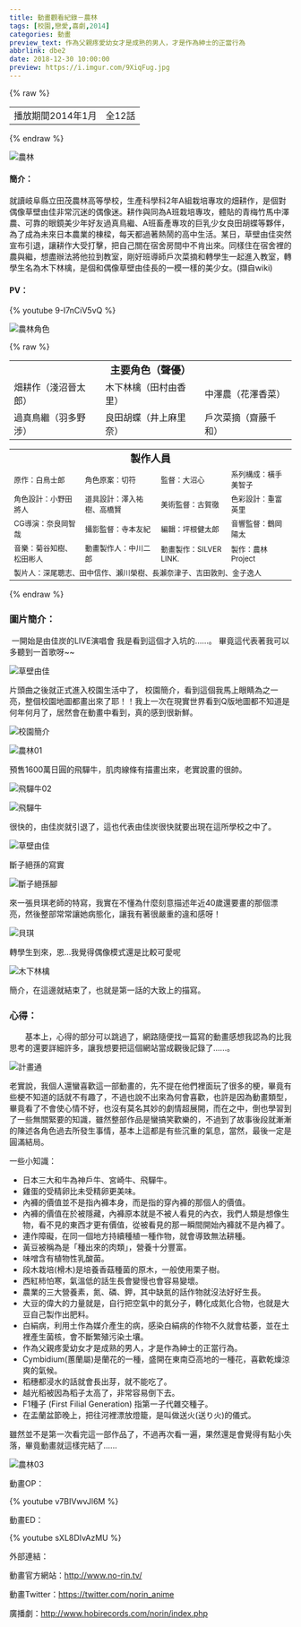 ```yaml
---
title: 動畫觀看紀錄－農林
tags: [校園,戀愛,喜劇,2014]
categories: 動畫
preview_text: 作為父親疼愛幼女才是成熟的男人，才是作為紳士的正當行為
abbrlink: dbe2
date: 2018-12-30 10:00:00
preview: https://i.imgur.com/9XiqFug.jpg
---
```


{% raw %}

<table width="100%" style="table-layout:fixed">
    <tr><td>播放期間2014年1月</td><td>全12話</td></tr>
</table>

{% endraw %}

![農林](https://i.imgur.com/M1vkae2.jpg)



#### 簡介：

​	就讀岐阜縣立田茂農林高等學校，生產科學科2年A組栽培專攻的畑耕作，是個對偶像草壁由佳非常沉迷的偶像迷。耕作與同為A班栽培專攻，體貼的青梅竹馬中澤農、可靠的眼鏡美少年好友過真鳥繼、A班畜產專攻的巨乳少女良田胡蝶等夥伴，為了成為未來日本農業的棟樑，每天都過著熱鬧的高中生活。某日，草壁由佳突然宣布引退，讓耕作大受打擊，把自己關在宿舍房間中不肯出來。同樣住在宿舍裡的農與繼，想盡辦法將他拉到教室，剛好班導師戶次菜摘和轉學生一起進入教室，轉學生名為木下林檎，是個和偶像草壁由佳長的一模一樣的美少女。(擷自wiki)

#### PV：

{% youtube 9-I7nCiV5vQ %}



![農林角色](https://i.imgur.com/For5AfV.jpg)

{% raw %}

<table width="100%" style="table-layout:fixed">
	<tr>
        <td colspan=3><center><font size=4><b>主要角色（聲優）</b></center></td>
	</tr>
	<tr>
		<td><font size=3.5>畑耕作（淺沼晉太郎）</font></td>
		<td><font size=3.5>木下林檎（田村由香里）</font></td>
		<td><font size=3.5>中澤農（花澤香菜）</font></td>
	</tr>
	<tr>
		<td><font size=3.5>過真鳥繼（羽多野涉）</font></td>
		<td><font size=3.5>良田胡蝶（井上麻里奈）</font></td>
		<td><font size=3.5>戶次菜摘（齋藤千和）</font></td>
	</tr>
</table>

<table width="100%" style="table-layout:fixed">
	<tr>
        <td colspan=4><center><font size=4><b>製作人員</b></center></td>
	</tr>
	<tr>
		<td><font size=2.5>原作：白鳥士郎</font></td>
		<td><font size=2.5>角色原案：切符</font></td>
		<td><font size=2.5>監督：大沼心</font></td>
		<td><font size=2.5>系列構成：橫手美智子</font></td>
	</tr>
	<tr>
		<td><font size=2.5>角色設計：小野田將人</font></td>
		<td><font size=2.5>道具設計：澤入祐樹、高橋賢</font></td>
		<td><font size=2.5>美術監督：古賀徹</font></td>
		<td><font size=2.5>色彩設計：重富英里</font></td>
	</tr>
	<tr>
		<td><font size=2.5>CG導演：奈良岡智哉</font></td>
		<td><font size=2.5>攝影監督：寺本友紀</font></td>
		<td><font size=2.5>編輯：坪根健太郎</font></td>
		<td><font size=2.5>音響監督：鶴岡陽太</font></td>
	</tr>
	<tr>
		<td><font size=2.5>音樂：菊谷知樹、松田彬人</font></td>
		<td><font size=2.5>動畫製作人：中川二郎</font></td>
		<td><font size=2.5>動畫製作：SILVER LINK.</font></td>
		<td><font size=2.5>製作：農林Project</font></td>
	</tr>
	<tr>
		<td colspan=4><font size=2.5>製片人：深尾聰志、田中信作、瀨川榮樹、長瀨奈津子、吉田敦則、金子逸人</font></td>
		</tr>
</table>
{% endraw %}



### 圖片簡介：

​	一開始是由佳炭的LIVE演唱會
我是看到這個才入坑的......。
畢竟這代表著我可以多聽到一首歌呀~~

![草壁由佳](https://i.imgur.com/rznwI6v.jpg)



片頭曲之後就正式進入校園生活中了，
校園簡介，看到這個我馬上眼睛為之一亮，整個校園地圖都畫出來了耶！！我上一次在現實世界看到Q版地圖都不知道是何年何月了，居然會在動畫中看到，真的感到很新鮮。

![校園簡介](https://i.imgur.com/Z1KPHlL.jpg)

![農林01](https://i.imgur.com/7x4MXfg.jpg)

預售1600萬日圓的飛驒牛，肌肉線條有描畫出來，老實說畫的很帥。

![飛驒牛02](https://i.imgur.com/uVlLRsD.jpg)

![飛驒牛](https://i.imgur.com/PGl9TCH.jpg)

很快的，由佳炭就引退了，這也代表由佳炭很快就要出現在這所學校之中了。

![草壁由佳](https://i.imgur.com/SfNGz0w.jpg)

斷子絕孫的寫實

![斷子絕孫腳](https://i.imgur.com/y6vRoC1.jpg)

來一張貝琪老師的特寫，我實在不懂為什麼刻意描述年近40歲還要畫的那個漂亮，然後整部常常讓她病態化，讓我有著很嚴重的違和感呀！

![貝琪](https://i.imgur.com/7iXl4ow.jpg)

轉學生到來，恩...我覺得偶像模式還是比較可愛呢

![木下林檎](https://i.imgur.com/4qJ0R6f.jpg)



簡介，在這邊就結束了，也就是第一話的大致上的描寫。

### 心得：

　　基本上，心得的部分可以跳過了，網路隨便找一篇寫的動畫感想我認為的比我思考的還要詳細許多，讓我想要把這個網站當成觀後記錄了......。

![計畫通](https://i.imgur.com/RY8APOI.jpg)

​	老實說，我個人還蠻喜歡這一部動畫的，先不提在他們裡面玩了很多的梗，畢竟有些梗不知道的話就不有趣了，不過也說不出來為何會喜歡，也許是因為動畫類型，畢竟看了不會使心情不好，也沒有莫名其妙的劇情超展開，而在之中，倒也學習到了一些無關緊要的知識，雖然整部作品是蠻搞笑歡樂的，不過到了故事後段就漸漸的陳述各角色過去所發生事情，基本上這都是有些沉重的氣息，當然，最後一定是圓滿結局。

一些小知識：

- 日本三大和牛為神戶牛、宮崎牛、飛驒牛。
- 雞蛋的受精卵比未受精卵更美味。
- 內褲的價值並不是指內褲本身，而是指的穿內褲的那個人的價值。
- 內褲的價值在於被隱藏，內褲原本就是不被人看見的內衣，我們人類是想像生物，看不見的東西才更有價值，從被看見的那一瞬間開始內褲就不是內褲了。
- 連作障礙，在同一個地方持續種植一種作物，就會導致無法耕種。
- 黃豆被稱為是「種出來的肉類」，營養十分豐富。
- 味噌含有植物性乳酸菌。
- 段木栽培(榾木)是培養香菇種菌的原木，一般使用栗子樹。
- 西紅柿怕寒，氣溫低的話生長會變慢也會容易變壞。
- 農業的三大營養素，氮、磷、鉀，其中缺氮的話作物就沒法好好生長。
- 大豆的偉大的力量就是，自行把空氣中的氮分子，轉化成氮化合物，也就是大豆自己製作出肥料。
- 白絹病，利用土作為媒介產生的病，感染白絹病的作物不久就會枯萎，並在土裡產生菌核，會不斷繁殖污染土壤。
- 作為父親疼愛幼女才是成熟的男人，才是作為紳士的正當行為。
- Cymbidium(蕙蘭屬)是蘭花的一種，盛開在東南亞高地的一種花，喜歡乾燥涼爽的氣候。
- 稻穗都浸水的話就會長出芽，就不能吃了。
- 越光稻被因為稻子太高了，非常容易倒下去。
- F1種子 (First Filial Generation) 指第一子代雜交種子。
- 在盂蘭盆節晚上，把往河裡漂放燈籠，是叫做送火(送り火)的儀式。



雖然並不是第一次看完這一部作品了，不過再次看一遍，果然還是會覺得有點小失落，畢竟動畫就這樣完結了......

![農林03](https://i.imgur.com/6ClFI9o.jpg)



動畫OP：

{% youtube v7BIVwvJl6M %}

<p>

動畫ED：

{% youtube sXL8DIvAzMU %}

<p>

外部連結：

動畫官方網站：http://www.no-rin.tv/

動畫Twitter：https://twitter.com/norin_anime

廣播劇：http://www.hobirecords.com/norin/index.php